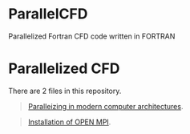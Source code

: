 # ParallelCFD
Parallelized Fortran CFD code written in FORTRAN

# Parallelized CFD

There are 2 files in this repository.

> [Paralleizing in modern computer architectures][1].

> [Installation of OPEN MPI][2].



[1]:/Parallelization.md

[2]:/InstallationOPENMPI.md



